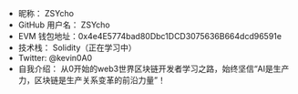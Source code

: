 - 昵称： ZSYcho
- GitHub 用户名： ZSYcho
- EVM 钱包地址：0x4e4E5774bad80Dbc1DCD3075636B664dcd96591e
- 技术栈：  Solidity（正在学习中）
- Twitter:   @kevin0A0
- 自我介绍：  从0开始的web3世界区块链开发者学习之路，始终坚信“AI是生产力，区块链是生产关系变革的前沿力量”！
